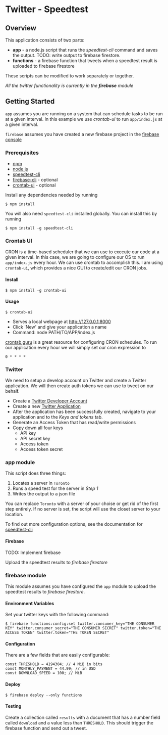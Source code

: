 # Twitter - Speedtest

## Overview

This application consists of two parts:

* **app** - a node.js script that runs the *speedtest-cli* command and saves the output. TODO: write output to firebase firestore.
* **functions** - a firebase function that tweets when a speedtest result is uploaded to firebase firestore

These scripts can be modified to work separately or together.

*All the twitter functionality is currently in the **firebase** module*

## Getting Started

`app` assumes you are running on a system that can schedule tasks to be run at a given interval. In this example we use *crontab-ui* to run `app/index.js` at a given interval.

`firebase` assumes you have created a new firebase project in the [firebase console](https://console.firebase.google.com)

### Prerequisites

* [npm](https://www.npmjs.com/get-npm)
* [node.js](https://nodejs.org/en/download/)
* [speedtest-cli](https://github.com/sivel/speedtest-cli)
* [firebase-cli](https://firebase.google.com/docs/cli) - optional
* [crontab-ui](https://github.com/alseambusher/crontab-ui) - optional 

Install any dependencies needed by running

```
$ npm install
```

You will also need `speedtest-cli` installed globally. You can install this by running

```
$ npm install -g speedtest-cli
```

### **Crontab UI**

CRON is a time-based scheduler that we can use to execute our code at a given interval. In this case, we are going to configure our OS to run `app/index.js` every hour. We can use crontab to accomplish this. I am using `crontab-ui`, which provides a nice GUI to create/edit our CRON jobs.

#### Install

```
$ npm install -g crontab-ui
```

#### Usage

```
$ crontab-ui
```

* Serves a local webpage at http://127.0.0.1:8000
* Click 'New' and give your application a name
* Command: node PATH/TO/APP/index.js

[crontab.guru](https://crontab.guru/) is a great resource for configuring CRON schedules. To run our application every hour we will simply set our cron expression to 

```
0 * * * *
```

### **Twitter**

We need to setup a develop account on Twitter and create a Twitter application. We will then create auth tokens we can use to tweet on our behalf.

* Create a [Twitter Developer Account](https://developer.twitter.com)
* Create a new [Twitter Application](https://developer.twitter.com/en/apps/create)
* After the application has been successfully created, navigate to your application and to the *Keys and tokens* tab.
* Generate an Access Token that has read/write permissions
* Copy down all four keys
    * API key
    * API secret key
    * Access token
    * Access token secret

### **app module**

This script does three things:

1. Locates a server in `Toronto`
2. Runs a speed test for the server in *Step 1*
3. Writes the output to a json file

You can replace `Toronto` with a server of your choise or get rid of the first step entirely. If no server is set, the script will use the closet server to your location.

To find out more configuration options, see the documentation for [speedtest-cli](https://github.com/sivel/speedtest-cli)

#### Firebase

TODO: Implement firebase

Upload the speedtest results to *firebase firestore*

### **firebase module**

This module assumes you have configured the `app` module to upload the speedtest results to *firebase firestore*.

#### Environment Variables

Set your twitter keys with the following command:

```
$ firebase functions:config:set twitter.consumer_key="THE CONSUMER KEY" twitter.consumer_secret="THE CONSUMER SECRET" twitter.token="THE ACCESS TOKEN" twitter.token="THE TOKEN SECRET"
```

#### Configuration

There are a few fields that are easily configurable:

```
const THRESHOLD = 4194304; // 4 MiB in bits
const MONTHLY_PAYMENT = 44.99; // in USD
const DOWNLOAD_SPEED = 100; // MiB
```

#### Deploy

```
$ firebase deploy --only functions
```

#### Testing

Create a collection called `results` with a document that has a number field called `download` and a value less than `THRESHOLD`. This should trigger the firebase function and send out a tweet.